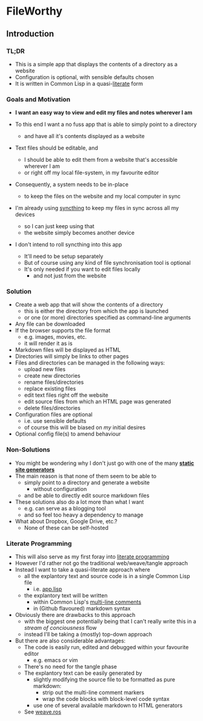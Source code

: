 # FileWorthy

## Introduction

### TL;DR

* This is a simple app that displays the contents of a directory as a website
* Configuration is optional, with sensible defaults chosen
* It is written in Common Lisp in a quasi-[literate](http://www.literateprogramming.com/knuthweb.pdf) form

### Goals and Motivation

* **I want an easy way to view and edit my files and notes wherever I am**

* To this end I want a no fuss app that is able to simply point to a directory
  * and have all it's contents displayed as a website

* Text files should be editable, and
  * I should be able to edit them from a website that's accessible wherever I am
  * or right off my local file-system, in my favourite editor
* Consequently, a system needs to be in-place
  * to keep the files on the website and my local computer in sync
* I'm already using [syncthing](https://syncthing.net) to keep my files in sync across all my devices
  * so I can just keep using that
  * the website simply becomes another device
* I don't intend to roll syncthing into this app
  * It'll need to be setup separately
  * But of course using any kind of file synchronisation tool is optional
  * It's only needed if you want to edit files locally
    * and not just from the website

### Solution

* Create a web app that will show the contents of a directory
  * this is either the directory from which the app is launched
  * or one (or more) directories specified as command-line arguments
* Any file can be downloaded
* If the browser supports the file format
  * e.g. images, movies, etc.
  * it will render it as is
* Markdown files will be displayed as HTML
* Directories will simply be links to other pages
* Files and directories can be managed in the following ways:
  * upload new files
  * create new directories
  * rename files/directories
  * replace existing files
  * edit text files right off the website
  * edit source files from which an HTML page was generated
  * delete files/directories
* Configuration files are optional
  * i.e. use sensible defaults
  * of course this will be biased on *my* initial desires
* Optional config file(s) to amend behaviour

### Non-Solutions

* You might be wondering why I don't just go with one of the many **[static site generators](https://www.staticgen.com/)**
* The main reason is that none of them seem to be able to
  * simply point to a directory and generate a website
    * without configuration
  * and be able to directly edit source markdown files
* These solutions also do a lot more than what I want
  * e.g. can serve as a blogging tool
  * and so feel too heavy a dependency to manage
* What about Dropbox, Google Drive, etc.?
  * None of these can be self-hosted

### Literate Programming

* This will also serve as my first foray into [literate programming](http://www.literateprogramming.com/knuthweb.pdf)
* However I'd rather not go the traditional web/weave/tangle approach
* Instead I want to take a quasi-literate approach where
  * all the explantory text and source code is in a single Common Lisp file
    * i.e. [app.lisp](./app.lisp)
  * the explantory text will be written
    * within Common Lisp's [multi-line comments](http://clhs.lisp.se/Body/02_dhs.htm)
    * in (Github flavoured) markdown syntax
* Obviously there are drawbacks to this approach
  * with the biggest one potentially being that I can't really write this in
    a *stream of conciousness* flow
  * instead I'll be taking a (mostly) top-down approach
* But there are also considerable advantages:
  * The code is easily run, edited and debugged within your favourite editor
    * e.g. emacs or vim
  * There's no need for the tangle phase
  * The explantory text can be easily generated by
    * slightly modifying the source file to be formatted as pure markdown:
      * strip out the multi-line comment markers
      * wrap the code blocks with block-level code syntax
    * use one of several available markdown to HTML generators
  * See [weave.ros](./weave.ros)
